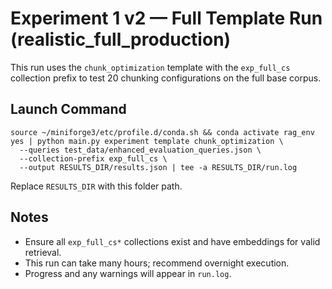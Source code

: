 # Experiment 1 v2 — Full Template Run (realistic_full_production)

This run uses the `chunk_optimization` template with the `exp_full_cs` collection prefix to test 20 chunking configurations on the full base corpus.

## Launch Command

```
source ~/miniforge3/etc/profile.d/conda.sh && conda activate rag_env
yes | python main.py experiment template chunk_optimization \
  --queries test_data/enhanced_evaluation_queries.json \
  --collection-prefix exp_full_cs \
  --output RESULTS_DIR/results.json | tee -a RESULTS_DIR/run.log
```

Replace `RESULTS_DIR` with this folder path.

## Notes
- Ensure all `exp_full_cs*` collections exist and have embeddings for valid retrieval.
- This run can take many hours; recommend overnight execution.
- Progress and any warnings will appear in `run.log`.
